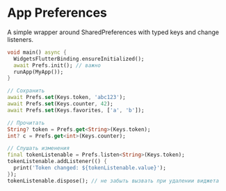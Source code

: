 # App Preferences

A simple wrapper around SharedPreferences with typed keys and change listeners.

```dart
void main() async {
  WidgetsFlutterBinding.ensureInitialized();
  await Prefs.init(); // важно
  runApp(MyApp());
}

// Сохранить
await Prefs.set(Keys.token, 'abc123');
await Prefs.set(Keys.counter, 42);
await Prefs.set(Keys.favorites, ['a', 'b']);

// Прочитать
String? token = Prefs.get<String>(Keys.token);
int? c = Prefs.get<int>(Keys.counter);

// Слушать изменения
final tokenListenable = Prefs.listen<String>(Keys.token);
tokenListenable.addListener(() {
  print('Token changed: ${tokenListenable.value}');
});
tokenListenable.dispose(); // не забыть вызвать при удалении виджета
```
